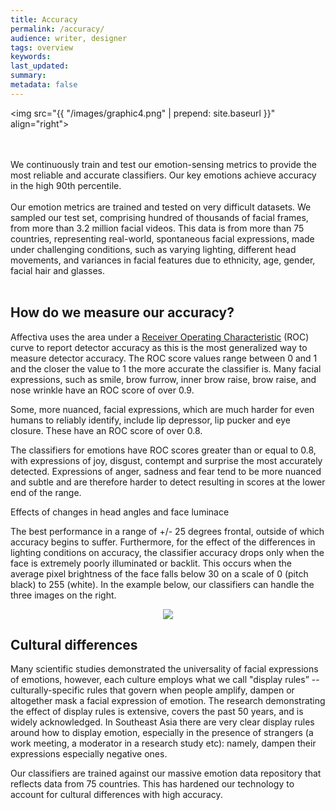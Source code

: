 ```yaml
---
title: Accuracy
permalink: /accuracy/
audience: writer, designer
tags: overview
keywords: 
last_updated: 
summary: 
metadata: false
---
```

<img src="{{ "/images/graphic4.png" | prepend: site.baseurl }}" align="right">

<br></br>
We continuously train and test our emotion-sensing metrics to provide the most reliable and accurate classifiers. Our key emotions achieve accuracy in the high 90th percentile.
<br></br>
Our emotion metrics are trained and tested on very difficult datasets.  We sampled our test set, comprising hundred of thousands of facial frames, from more than 3.2 million facial videos.  This data is from more than 75 countries, representing real-world, spontaneous facial expressions, made under challenging conditions, such as varying lighting, different head movements, and variances in facial features due to ethnicity, age, gender, facial hair and glasses. 
<br></br>

## How do we measure our accuracy?

Affectiva uses the area under a <a href=https://en.wikipedia.org/wiki/Receiver_operating_characteristic target=_blank>Receiver Operating Characteristic</a> (ROC) curve to report detector accuracy as this is the most generalized way to measure detector accuracy. The ROC score values range between 0 and 1 and the closer the value to 1 the more accurate the classifier is.
Many facial expressions, such as smile, brow furrow, inner brow raise, brow raise, and nose wrinkle have an ROC score of over 0.9. 

Some,  more nuanced, facial expressions, which are much harder for even humans to reliably identify, include    lip depressor, lip pucker and eye closure. These have an ROC score of over 0.8. 

The classifiers for emotions have ROC scores greater than or equal to 0.8, with expressions of joy, disgust, contempt and surprise the most accurately detected. Expressions of anger, sadness and fear tend to be more nuanced and subtle and are therefore harder to detect resulting in scores at the lower end of the range.


Effects of changes in head angles and face luminace

The best performance in a range of +/- 25 degrees frontal, outside of which accuracy begins to suffer. Furthermore, for the effect of the differences in lighting conditions on accuracy, the classifier accuracy drops only when the face is extremely poorly illuminated or backlit. This occurs when the average pixel brightness of the face falls below 30 on a scale of 0 (pitch black) to 255 (white). In the example below, our classifiers can handle the three images on the right.

<center><img src={{ "/images/lighting.png" | prepend: site.baseurl }}></center>

## Cultural differences

Many scientific studies demonstrated the universality of facial expressions of emotions, however, each culture employs what we call "display rules” -- culturally-specific rules that govern when people amplify, dampen or altogether mask a facial expression of emotion. The research demonstrating the effect of display rules is extensive, covers the past 50 years, and is widely acknowledged. In Southeast Asia there are very clear display rules around how to display emotion, especially in the presence of strangers (a work meeting, a moderator in a research study etc): namely, dampen their expressions especially negative ones.

Our classifiers are trained against our massive emotion data repository that reflects data from 75 countries.   This has hardened our technology to account for cultural differences with high accuracy.

